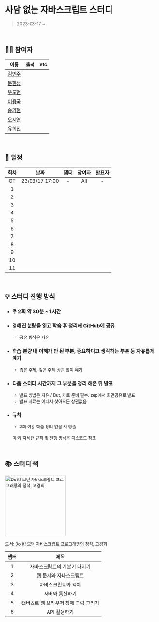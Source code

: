 # 사담 없는 자바스크립트 스터디



                                    
> 2023-03-17 ~

<br>

## 👨‍💻 참여자

|                   이름                   | 출석 | etc |
| :--------------------------------------: |:--: | :-: |
| [김민주](https://github.com/Mmuseng) |     |     |
| [문한성](https://github.com/hansungmoon) |     |     |
| [우도현](https://github.com/devops_04_DoHyeon) |     |     |
| [이용국](https://github.com/LYQook) |     |     |
| [송가현](https://github.com/gahyunSong) |     |     |
| [오시연]() |     |     |
| [유희진](https://github.com/peachApeach) |     |     |

<br>

## 📅 일정

| 회차 | 날짜 | 챕터 | 참여자 | 발표자 |
| :--: | :--: | :--: | :----: | :----: |
|  OT  |   23/03/17 17:00   |   -   |    All    |    -    |
|  1   |      |      |        |        |
|  2   |      |      |        |        |
|  3   |      |      |        |        |
|  4   |      |      |        |        |
|  5   |      |      |        |        |
|  6   |      |      |        |        |
|  7   |      |      |        |        |
|  8   |      |      |        |        |
|  9   |      |      |        |        |
|  10  |      |      |        |        |
|  11  |      |      |        |        |

<br>

## 💡 스터디 진행 방식

- ### 주 2회 약 30분 ~ 1시간
- ### 정해진 분량을 읽고 학습 후 정리해 GitHub에 공유
  - 공유 방식은 자유
- ### 학습 분량 내 이해가 안 된 부분, 중요하다고 생각하는 부분 등 자유롭게 얘기
  - 좁은 주제, 깊은 주제 상관 없이 얘기
- ### 다음 스터디 시간까지 그 부분을 정리 해온 뒤 발표
  - 발표 방법은 자유 / But, 자료 준비 필수. zep에서 화면공유로 발표
  - 발표 자료는 어디서 찾아오든 상관없음
- ### 규칙
  - 2회 이상 학습 정리 없을 시 방출
  <br>
  이 외 자세한 규칙 및 진행 방식은 디스코드 참조

<br>

## 📚 스터디 책

<img width="200" src="https://shopping-phinf.pstatic.net/main_3632130/36321305652.jpg" alt="Do it! 모던 자바스크립트 프로그래밍의 정석, 고경희">

[도서: Do it! 모던 자바스크립트 프로그래밍의 정석, 고경희](https://ebook-product.kyobobook.co.kr/dig/epd/ebook/480D221228900?LINK=NVE)

| 챕터 |              제목               |
| :--: | :-----------------------------: |
|  1   |        자바스크립트의 기본기 다지기        |
|  2   |            웹 문서와 자바스크립트            |
|  3   |         자바스크립트와 객체          |
|  4   |         서버와 통신하기         |
|  5   |               캔버스로 웹 브라우저 창에 그림 그리기                |
|  6   |              API 활용하기               |
